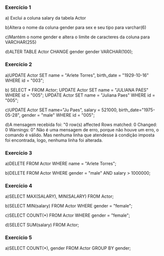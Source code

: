 ### Exercício 1
a) Exclui a coluna salary da tabela Actor

b)Altera o nome da coluna gender para sex e seu tipo para varchar(6)

c)Mantém o nome gender e altera o limite de caracteres da coluna para VARCHAR(255)

d)ALTER TABLE Actor CHANGE gender gender VARCHAR(100);

### Exercício 2
a)UPDATE Actor SET name = "Arlete Torres", birth_date = "1929-10-16" WHERE id = "003";

b)
SELECT * FROM Actor;
UPDATE Actor SET name = "JULIANA PAES" WHERE id = "005";
UPDATE Actor SET name = "Juliana Paes" WHERE id = "005";

c)UPDATE Actor
SET name="Ju Paes", salary = 521000, birth_date="1975-05-28", gender = "male" 
WHERE id = "005";

d)A mensagem recebida foi: "0 row(s) affected Rows matched: 0  Changed: 0  Warnings: 0"
Não é uma mensagem de erro, porque não houve um erro, o comando é válido. Mas nenhuma linha que atendesse à condição imposta foi encontrada, logo, nenhuma linha foi alterada.

### Exercício 3
a)DELETE FROM Actor WHERE name = "Arlete Torres";

b)DELETE FROM Actor WHERE gender = "male" AND salary > 1000000;

### Exercício 4
a)SELECT MAX(SALARY), MIN(SALARY) FROM  Actor; 

b)SELECT MIN(salary) FROM Actor WHERE gender = "female";

c)SELECT COUNT(*) FROM Actor WHERE gender = "female";

d)SELECT SUM(salary) FROM Actor;

### Exercício 5

a)SELECT COUNT(*), gender FROM Actor GROUP BY gender;



